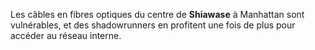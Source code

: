﻿Les câbles en fibres optiques du centre de **Shiawase** à Manhattan sont vulnérables, et des shadowrunners en profitent une fois de plus pour accéder au réseau interne.